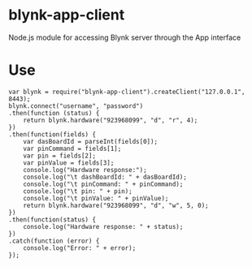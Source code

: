 # blynk-app-client
Node.js module for accessing Blynk server through the App interface

# Use

	var blynk = require("blynk-app-client").createClient("127.0.0.1", 8443);
	blynk.connect("username", "password")
	.then(function (status) {
		return blynk.hardware("923968099", "d", "r", 4);
	})
	.then(function(fields) {
		var dasBoardId = parseInt(fields[0]);
		var pinCommand = fields[1];
		var pin = fields[2];
		var pinValue = fields[3];
		console.log("Hardware response:");
		console.log("\t dashBoardId: " + dasBoardId);
		console.log("\t pinCommand: " + pinCommand);
		console.log("\t pin: " + pin);
		console.log("\t pinValue: " + pinValue);
		return blynk.hardware("923968099", "d", "w", 5, 0);
	})
	.then(function(status) {
		console.log("Hardware response: " + status);
	})
	.catch(function (error) {
		console.log("Error: " + error);
	});


